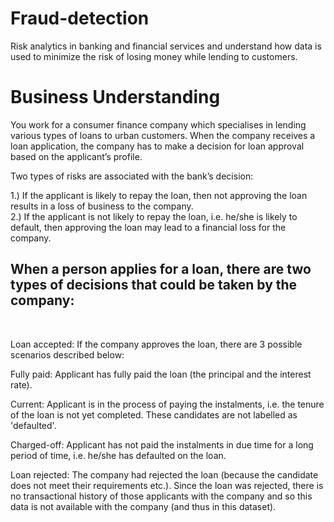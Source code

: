 # Fraud-detection

Risk analytics in banking and financial services and understand how data is used to minimize the risk of losing money while lending to customers.

<h1> Business Understanding </h1>

You work for a consumer finance company which specialises in lending various types of loans to urban customers. When the company receives a loan application, the company has to make a decision for loan approval based on the applicant’s profile. 

Two types of risks are associated with the bank’s decision: <br>

1.) If the applicant is likely to repay the loan, then not approving the loan results in a loss of business to the company. <br>
2.) If the applicant is not likely to repay the loan, i.e. he/she is likely to default, then approving the loan may lead to a financial loss for the company.<br>



<h2>When a person applies for a loan, there are two types of decisions that could be taken by the company:</h2><br>

Loan accepted: If the company approves the loan, there are 3 possible scenarios described below:<br>

Fully paid: Applicant has fully paid the loan (the principal and the interest rate).<br>

Current: Applicant is in the process of paying the instalments, i.e. the tenure of the loan is not yet completed. These candidates are not labelled as 'defaulted'.<br>

Charged-off: Applicant has not paid the instalments in due time for a long period of time, i.e. he/she has defaulted on the loan. <br>

Loan rejected: The company had rejected the loan (because the candidate does not meet their requirements etc.). Since the loan was rejected, there is no transactional history of those applicants with the company and so this data is not available with the company (and thus in this dataset).<br>
